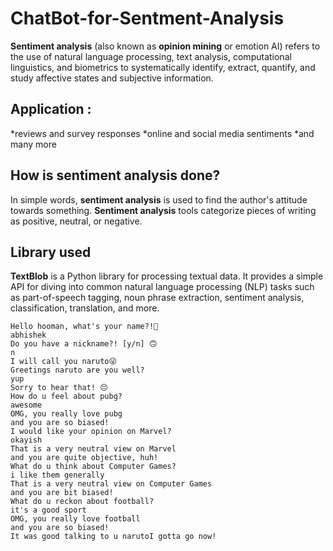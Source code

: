 # ChatBot-for-Sentment-Analysis
**Sentiment analysis**  (also known as **opinion mining** or emotion AI) refers to the use of natural language processing, text analysis, computational linguistics, and biometrics to systematically identify, extract, quantify, and study affective states and subjective information. 
## Application : 
   *reviews and survey responses
   *online and social media sentiments
   *and many more
   
## How is sentiment analysis done?
In simple words, **sentiment analysis** is used to find the author's attitude towards something. 
**Sentiment analysis** tools categorize pieces of writing as positive, neutral, or negative.

## Library used
**TextBlob** is a Python library for processing textual data. 
It provides a simple API for diving into common natural language processing (NLP) tasks such as part-of-speech tagging, 
noun phrase extraction, sentiment analysis, classification, translation, and more.


```
Hello hooman, what's your name?!🤔
abhishek
Do you have a nickname?! [y/n] 🙃
n
I will call you naruto😜
Greetings naruto are you well?
yup
Sorry to hear that! 😔
How do u feel about pubg?
awesome
OMG, you really love pubg
and you are so biased!
I would like your opinion on Marvel?
okayish
That is a very neutral view on Marvel
and you are quite objective, huh!
What do u think about Computer Games?
i like them generally
That is a very neutral view on Computer Games
and you are bit biased!
What do u reckon about football?
it's a good sport
OMG, you really love football
and you are so biased!
It was good talking to u narutoI gotta go now!
```
